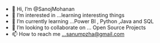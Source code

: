 - 👋 Hi, I’m @SanojMohanan
- 👀 I’m interested in ...learning interesting things
- 🌱 I’m currently learning ...Power BI , Python ,Java and  SQL
- 💞️ I’m looking to collaborate on ... Open Source Projects
- 📫 How to reach me ...sanumpzha@gmail.com

<!---
SanojMohanan/SanojMohanan is a ✨ special ✨ repository because its `README.md` (this file) appears on your GitHub profile.
You can click the Preview link to take a look at your changes.
--->
